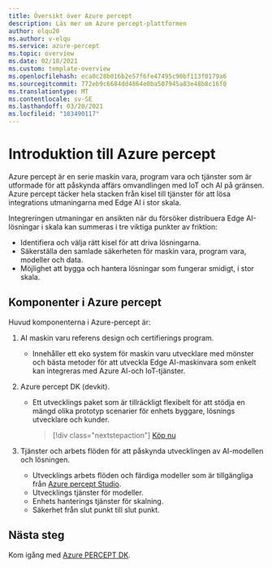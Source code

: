 ```yaml
---
title: Översikt över Azure percept
description: Läs mer om Azure percept-plattformen
author: elqu20
ms.author: v-elqu
ms.service: azure-percept
ms.topic: overview
ms.date: 02/18/2021
ms.custom: template-overview
ms.openlocfilehash: eca0c28b016b2e57f6fe47495c90bf113f0179a6
ms.sourcegitcommit: 772eb9c6684dd4864e0ba507945a83e48b8c16f0
ms.translationtype: MT
ms.contentlocale: sv-SE
ms.lasthandoff: 03/20/2021
ms.locfileid: "103490117"
---
```

# <a name="introduction-to-azure-percept"></a>Introduktion till Azure percept

Azure percept är en serie maskin vara, program vara och tjänster som är utformade för att påskynda affärs omvandlingen med IoT och AI på gränsen. Azure percept täcker hela stacken från kisel till tjänster för att lösa integrations utmaningarna med Edge AI i stor skala.  

Integreringen utmaningar en ansikten när du försöker distribuera Edge AI-lösningar i skala kan summeras i tre viktiga punkter av friktion:

- Identifiera och välja rätt kisel för att driva lösningarna.
- Säkerställa den samlade säkerheten för maskin vara, program vara, modeller och data.
- Möjlighet att bygga och hantera lösningar som fungerar smidigt, i stor skala.

## <a name="components-of-azure-percept"></a>Komponenter i Azure percept

Huvud komponenterna i Azure-percept är:

1. AI maskin varu referens design och certifierings program.

    - Innehåller ett eko system för maskin varu utvecklare med mönster och bästa metoder för att utveckla Edge AI-maskinvara som enkelt kan integreras med Azure AI-och IoT-tjänster.

2. Azure percept DK (devkit).

    - Ett utvecklings paket som är tillräckligt flexibelt för att stödja en mängd olika prototyp scenarier för enhets byggare, lösnings utvecklare och kunder.

        > [!div class="nextstepaction"]
        > [Köp nu](https://go.microsoft.com/fwlink/p/?LinkId=2155270)

3. Tjänster och arbets flöden för att påskynda utvecklingen av AI-modellen och lösningen.

    - Utvecklings arbets flöden och färdiga modeller som är tillgängliga från [Azure percept Studio](https://go.microsoft.com/fwlink/?linkid=2135819).
    - Utvecklings tjänster för modeller.
    - Enhets hanterings tjänster för skalning.
    - Säkerhet från slut punkt till slut punkt.

## <a name="next-steps"></a>Nästa steg

Kom igång med [Azure PERCEPT DK](./overview-azure-percept-dk.md). 
